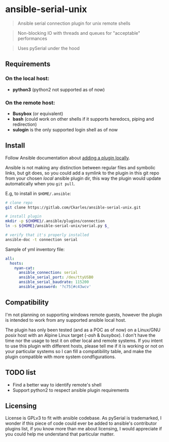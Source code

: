 # ansible-serial-unix

> Ansible serial connection plugin for unix remote shells

> Non-blocking IO with threads and queues for "acceptable" performances

> Uses pySerial under the hood

## Requirements
### On the local host:
- **python3** (python2 not supported as of now)

### On the remote host:
- **Busybox** (or equivalent)
- **bash** (could work on other shells if it supports heredocs, piping and redirection)
- **sulogin** is the only supported login shell as of now

## Install
Follow Ansible documentation about [adding a plugin locally](https://docs.ansible.com/ansible/latest/dev_guide/developing_locally.html#adding-a-plugin-locally).

Ansible is not making any distinction between regular files and symbolic links, but git does, so you could add a symlink to the plugin in this git repo from your chosen *local* ansible plugin dir, this way the plugin would update automatically when you `git pull`.

E.g, to install in `$HOME/.ansible`:
```bash
# clone repo
git clone https://gitlab.com/Ckarles/ansible-serial-unix.git

# install plugin
mkdir -p ${HOME}/.ansible/plugins/connection
ln -s ${HOME}/ansible-serial-unix/serial.py $_

# verify that it's properly installed
ansible-doc -t connection serial
```

Sample of yml inventory file:
```yaml
all:
  hosts:
    nyan-cat:
      ansible_connection: serial
      ansible_serial_port: /dev/ttyUSB0
      ansible_serial_baudrate: 115200
      ansible_password: '?c75[#c43wcv'
```

## Compatibility
I'm not planning on supporting windows remote guests, however the plugin is intended to work from any supported ansible local host.

The plugin has only been tested (and as a POC as of now) on a Linux/GNU *posix* host with an Alpine Linux target (*-ash* & *busybox*). I don't have the time nor the usage to test it on other local and remote systems.
If you intent to use this plugin with different hosts, please tell me if it is working or not on your particular systems so I can fill a compatibility table, and make the plugin compatible with more system condfigurations.

## TODO list
- Find a better way to identify remote's shell
- Support python2 to respect ansible plugin requirements

## Licensing
License is GPLv3 to fit with ansible codebase.
As pySerial is trademarked, I wonder if this piece of code could ever be added to ansible's contributor plugins list, if you know more than me about licensing, I would appreciate if you could help me understand that particular matter.
